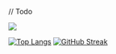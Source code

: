 // Todo

![](https://komarev.com/ghpvc/?username=nexfortisme&color=blue)

[![Top Langs](https://github-readme-stats.vercel.app/api/top-langs/?username=nexfortisme&layout=compact)](https://github.com/anuraghazra/github-readme-stats)
[![GitHub Streak](https://github-readme-streak-stats.herokuapp.com?user=nexfortisme)](https://git.io/streak-stats)
